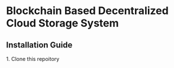 
<h1>Blockchain Based Decentralized Cloud Storage System</h1>

<h2>Installation Guide</h2>
1. Clone this repoitory
